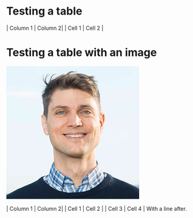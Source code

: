 # Testing a table

[//]: # ({"layout": "center"})

| Column 1 | Column 2|
| Cell 1 | Cell 2 |


# Testing a table with an image

[//]: # ({"layout": "image_right_small"})

![](testing_image.png)

| Column 1 | Column 2|
| Cell 1 | Cell 2 |
| Cell 3 | Cell 4 |
With a line after.

